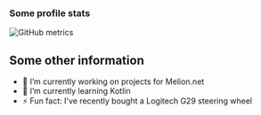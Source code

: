 ### Some profile stats


![GitHub metrics](https://metrics.lecoq.io/zFlxw?languages=1&followup=1&config.timezone=Europe%2FBerlin)


## Some other information

- 🔭 I’m currently working on projects for Melion.net
- 🌱 I’m currently learning Kotlin
- ⚡ Fun fact: I've recently bought a Logitech G29 steering wheel

<!--
**zFlxw/zFlxw** is a ✨ _special_ ✨ repository because its `README.md` (this file) appears on your GitHub profile.

Here are some ideas to get you started:

- 🔭 I’m currently working on ...
- 🌱 I’m currently learning ...
- 👯 I’m looking to collaborate on ...
- 🤔 I’m looking for help with ...
- 💬 Ask me about ...
- 📫 How to reach me: ...
- 😄 Pronouns: ...
- ⚡ Fun fact: ...
-->
